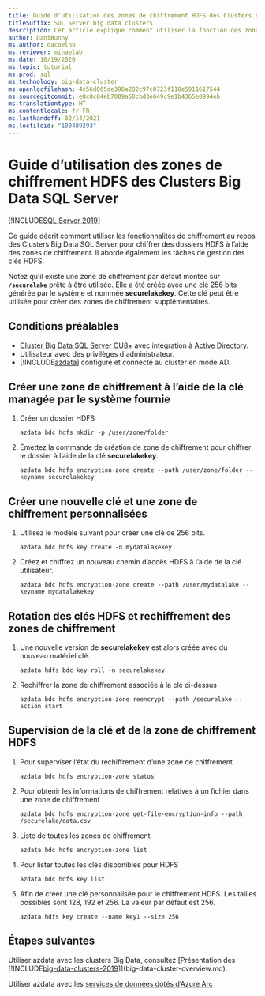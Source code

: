 ```yaml
---
title: Guide d’utilisation des zones de chiffrement HDFS des Clusters Big Data SQL Server
titleSuffix: SQL Server big data clusters
description: Cet article explique comment utiliser la fonction des zones de chiffrement du BDC HDFS SQL Server
author: DaniBunny
ms.author: dacoelho
ms.reviewer: mihaelab
ms.date: 10/19/2020
ms.topic: tutorial
ms.prod: sql
ms.technology: big-data-cluster
ms.openlocfilehash: 4c56d065de396a282c97c0723f118e5911617544
ms.sourcegitcommit: e8c0c04eb7009a50cbd3e649c9e1b4365e8994eb
ms.translationtype: HT
ms.contentlocale: fr-FR
ms.lasthandoff: 02/14/2021
ms.locfileid: "100489293"
---
```

# <a name="sql-server-big-data-clusters-hdfs-encryption-zones-usage-guide"></a>Guide d’utilisation des zones de chiffrement HDFS des Clusters Big Data SQL Server

[!INCLUDE[SQL Server 2019](../includes/applies-to-version/sqlserver2019.md)]

Ce guide décrit comment utiliser les fonctionnalités de chiffrement au repos des Clusters Big Data SQL Server pour chiffrer des dossiers HDFS à l’aide des zones de chiffrement. Il aborde également les tâches de gestion des clés HDFS.

Notez qu’il existe une zone de chiffrement par défaut montée sur __```/securelake```__ prête à être utilisée. Elle a été créée avec une clé 256 bits générée par le système et nommée __securelakekey__. Cette clé peut être utilisée pour créer des zones de chiffrement supplémentaires.

## <a name="prerequisites"></a><a id="prereqs"></a> Conditions préalables

- [Cluster Big Data SQL Server CU8+](release-notes-big-data-cluster.md) avec intégration à [Active Directory](active-directory-prerequisites.md).
- Utilisateur avec des privilèges d'administrateur.
- [!INCLUDE[azdata](../includes/azure-data-cli-azdata.md)] configuré et connecté au cluster en mode AD.

## <a name="create-an-encryption-zone-using-the-provided-system-managed-key"></a>Créer une zone de chiffrement à l’aide de la clé managée par le système fournie

1. Créer un dossier HDFS

   ```console
   azdata bdc hdfs mkdir -p /user/zone/folder
   ```

1. Émettez la commande de création de zone de chiffrement pour chiffrer le dossier à l’aide de la clé __securelakekey__.

   ```console
   azdata bdc hdfs encryption-zone create --path /user/zone/folder --keyname securelakekey
   ```

## <a name="create-a-custom-new-key-and-encryption-zone"></a>Créer une nouvelle clé et une zone de chiffrement personnalisées

1. Utilisez le modèle suivant pour créer une clé de 256 bits.

   ```console
   azdata bdc hdfs key create -n mydatalakekey
   ```

1. Créez et chiffrez un nouveau chemin d’accès HDFS à l’aide de la clé utilisateur.

   ```console
   azdata bdc hdfs encryption-zone create --path /user/mydatalake --keyname mydatalakekey
   ```

## <a name="hdfs-key-rotation-and-encryption-zone-re-encryption"></a>Rotation des clés HDFS et rechiffrement des zones de chiffrement

1. Une nouvelle version de __securelakekey__ est alors créée avec du nouveau matériel clé.

   ```console
   azdata hdfs bdc key roll -n securelakekey
   ```

1. Rechiffrer la zone de chiffrement associée à la clé ci-dessus

   ```console
   azdata bdc hdfs encryption-zone reencrypt --path /securelake --action start
   ```

## <a name="hdfs-key-and-encryption-zone-monitoring"></a>Supervision de la clé et de la zone de chiffrement HDFS

1. Pour superviser l’état du rechiffrement d’une zone de chiffrement 

   ```console
   azdata bdc hdfs encryption-zone status
   ```

1. Pour obtenir les informations de chiffrement relatives à un fichier dans une zone de chiffrement

   ```console
   azdata bdc hdfs encryption-zone get-file-encryption-info --path /securelake/data.csv
   ```

1. Liste de toutes les zones de chiffrement

   ```console
   azdata bdc hdfs encryption-zone list
   ```

1. Pour lister toutes les clés disponibles pour HDFS

   ```console
   azdata bdc hdfs key list
   ```

1. Afin de créer une clé personnalisée pour le chiffrement HDFS. Les tailles possibles sont 128, 192 et 256. La valeur par défaut est 256.

   ```console
   azdata hdfs key create --name key1 --size 256
   ```

## <a name="next-steps"></a>Étapes suivantes

Utiliser azdata avec les clusters Big Data, consultez [Présentation des [!INCLUDE[big-data-clusters-2019](../includes/ssbigdataclusters-ver15.md)]](big-data-cluster-overview.md).

Utiliser azdata avec les [services de données dotés d’Azure Arc](/azure/azure-arc/data/)
